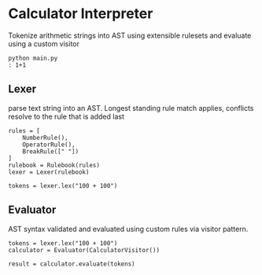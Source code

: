 # Calculator Interpreter
Tokenize arithmetic strings into AST using extensible rulesets and evaluate using a custom visitor
```
python main.py
: 1+1
```

## Lexer
parse text string into an AST. Longest standing rule match applies, conflicts resolve to the rule that is added last
```
rules = [
    NumberRule(),
    OperatorRule(),
    BreakRule([" "])
]
rulebook = Rulebook(rules)
lexer = Lexer(rulebook)

tokens = lexer.lex("100 + 100")
```

## Evaluator
AST syntax validated and evaluated using custom rules via visitor pattern.
```
tokens = lexer.lex("100 + 100")
calculator = Evaluator(CalculatorVisitor())

result = calculator.evaluate(tokens)
```
